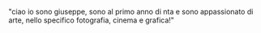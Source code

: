 "ciao io sono giuseppe, sono al primo anno di nta e sono appassionato di arte, nello specifico fotografia, cinema e grafica!"
